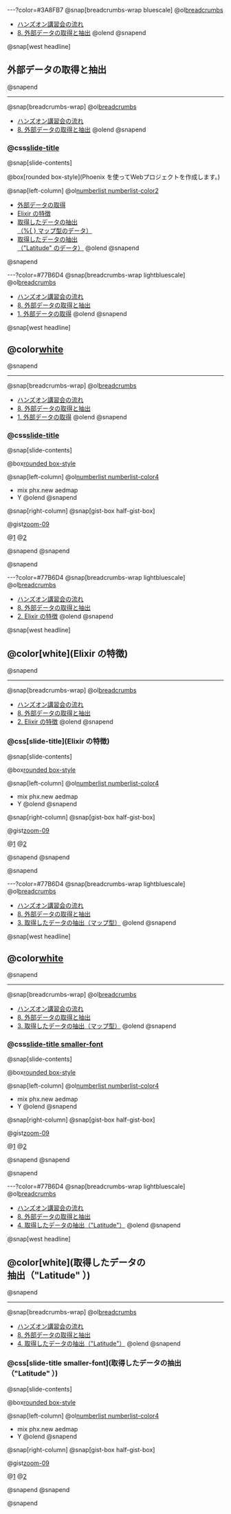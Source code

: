 ---?color=#3A8FB7
@snap[breadcrumbs-wrap bluescale]
@ol[breadcrumbs](false)
- [ハンズオン講習会の流れ](#/2)
- [8. 外部データの取得と抽出](#/)
@olend
@snapend

@snap[west headline]
## 外部データの取得と抽出
@snapend

---
@snap[breadcrumbs-wrap]
@ol[breadcrumbs](false)
- [ハンズオン講習会の流れ](#/2)
- [8. 外部データの取得と抽出](#/)
@olend
@snapend

### @css[slide-title](外部データの取得と抽出)

@snap[slide-contents]

@box[rounded box-style](Phoenix を使ってWebプロジェクトを作成します。)

@snap[left-column]
@ol[numberlist numberlist-color2](false)
- [外部データの取得](#/)
- [Elixir の特徴](#/)
- [取得したデータの抽出<br>（%{ } マップ型のデータ）](#/)
- [取得したデータの抽出<br>（"Latitude" のデータ）](#/)
@olend
@snapend

@snapend

---?color=#77B6D4
@snap[breadcrumbs-wrap lightbluescale]
@ol[breadcrumbs](false)
- [ハンズオン講習会の流れ](#/2)
- [8. 外部データの取得と抽出](#/)
- [1. 外部データの取得](#/)
@olend
@snapend

@snap[west headline]
## @color[white](外部データの取得)
@snapend

---
@snap[breadcrumbs-wrap]
@ol[breadcrumbs](false)
- [ハンズオン講習会の流れ](#/2)
- [8. 外部データの取得と抽出](#/)
- [1. 外部データの取得](#/)
@olend
@snapend

### @css[slide-title](外部データの取得)

@snap[slide-contents]

@box[rounded box-style](作業の内容と目的)

@snap[left-column]
@ol[numberlist numberlist-color4](false)
- mix phx.new aedmap
- Y
@olend
@snapend

@snap[right-column]
@snap[gist-box half-gist-box]

@gist[zoom-09](yuki-thewaggle/82bf9f1de5b6963bcb47f02e7b1c5d09)

@[1](説明)
@[2](説明)

@snapend
@snapend

@snapend

---?color=#77B6D4
@snap[breadcrumbs-wrap lightbluescale]
@ol[breadcrumbs](false)
- [ハンズオン講習会の流れ](#/2)
- [8. 外部データの取得と抽出](#/)
- [2. Elixir の特徴](#/)
@olend
@snapend

@snap[west headline]
## @color[white](Elixir の特徴)
@snapend

---
@snap[breadcrumbs-wrap]
@ol[breadcrumbs](false)
- [ハンズオン講習会の流れ](#/2)
- [8. 外部データの取得と抽出](#/)
- [2. Elixir の特徴](#/)
@olend
@snapend

### @css[slide-title](Elixir の特徴)

@snap[slide-contents]

@box[rounded box-style](作業の内容と目的)

@snap[left-column]
@ol[numberlist numberlist-color4](false)
- mix phx.new aedmap
- Y
@olend
@snapend

@snap[right-column]
@snap[gist-box half-gist-box]

@gist[zoom-09](yuki-thewaggle/82bf9f1de5b6963bcb47f02e7b1c5d09)

@[1](説明)
@[2](説明)

@snapend
@snapend

@snapend

---?color=#77B6D4
@snap[breadcrumbs-wrap lightbluescale]
@ol[breadcrumbs](false)
- [ハンズオン講習会の流れ](#/2)
- [8. 外部データの取得と抽出](#/)
- [3. 取得したデータの抽出（マップ型）](#/)
@olend
@snapend

@snap[west headline]
## @color[white](取得したデータの<br>抽出（マップ型）)
@snapend

---
@snap[breadcrumbs-wrap]
@ol[breadcrumbs](false)
- [ハンズオン講習会の流れ](#/2)
- [8. 外部データの取得と抽出](#/)
- [3. 取得したデータの抽出（マップ型）](#/)
@olend
@snapend

### @css[slide-title smaller-font](取得したデータの抽出（マップ型）)

@snap[slide-contents]

@box[rounded box-style](作業の内容と目的)

@snap[left-column]
@ol[numberlist numberlist-color4](false)
- mix phx.new aedmap
- Y
@olend
@snapend

@snap[right-column]
@snap[gist-box half-gist-box]

@gist[zoom-09](yuki-thewaggle/82bf9f1de5b6963bcb47f02e7b1c5d09)

@[1](説明)
@[2](説明)

@snapend
@snapend

@snapend

---?color=#77B6D4
@snap[breadcrumbs-wrap lightbluescale]
@ol[breadcrumbs](false)
- [ハンズオン講習会の流れ](#/2)
- [8. 外部データの取得と抽出](#/)
- [4. 取得したデータの抽出（"Latitude"）](#/)
@olend
@snapend

@snap[west headline]
## @color[white](取得したデータの<br>抽出（"Latitude" ）)
@snapend

---
@snap[breadcrumbs-wrap]
@ol[breadcrumbs](false)
- [ハンズオン講習会の流れ](#/2)
- [8. 外部データの取得と抽出](#/)
- [4. 取得したデータの抽出（"Latitude"）](#/)
@olend
@snapend

### @css[slide-title smaller-font](取得したデータの抽出（"Latitude" ）)

@snap[slide-contents]

@box[rounded box-style](作業の内容と目的)

@snap[left-column]
@ol[numberlist numberlist-color4](false)
- mix phx.new aedmap
- Y
@olend
@snapend

@snap[right-column]
@snap[gist-box half-gist-box]

@gist[zoom-09](yuki-thewaggle/82bf9f1de5b6963bcb47f02e7b1c5d09)

@[1](説明)
@[2](説明)

@snapend
@snapend

@snapend

